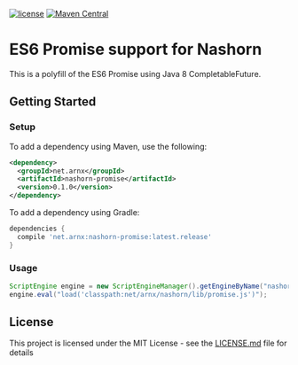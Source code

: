 [![license](http://img.shields.io/badge/license-MIT-brightgreen.svg)](LICENSE)
[![Maven Central](https://maven-badges.herokuapp.com/maven-central/net.arnx/nashorn-promise/badge.svg)](https://maven-badges.herokuapp.com/maven-central/net.arnx/nashorn-promise)


# ES6 Promise support for Nashorn

This is a polyfill of the ES6 Promise using Java 8 CompletableFuture.

## Getting Started

### Setup

To add a dependency using Maven, use the following:

```xml
<dependency>
  <groupId>net.arnx</groupId>
  <artifactId>nashorn-promise</artifactId>
  <version>0.1.0</version>
</dependency>
```

To add a dependency using Gradle:

```groovy
dependencies {
  compile 'net.arnx:nashorn-promise:latest.release'
}
```

### Usage

```java
ScriptEngine engine = new ScriptEngineManager().getEngineByName("nashorn");
engine.eval("load('classpath:net/arnx/nashorn/lib/promise.js')");
```

## License

This project is licensed under the MIT License - see the [LICENSE.md](LICENSE) file for details